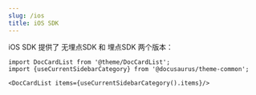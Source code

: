 ```yaml
---
slug: /ios
title: iOS SDK
---
```



iOS SDK 提供了 无埋点SDK 和 埋点SDK 两个版本：

```mdx-code-block
import DocCardList from '@theme/DocCardList';
import {useCurrentSidebarCategory} from '@docusaurus/theme-common';

<DocCardList items={useCurrentSidebarCategory().items}/>
```
